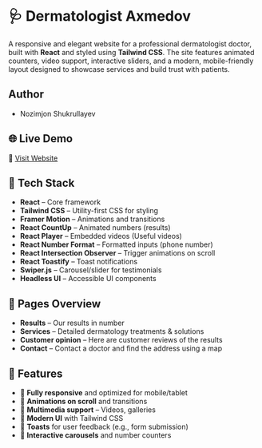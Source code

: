 # 🩺 Dermatologist Axmedov

A responsive and elegant website for a professional dermatologist doctor, built with **React** and styled using **Tailwind CSS**. The site features animated counters, video support, interactive sliders, and a modern, mobile-friendly layout designed to showcase services and build trust with patients.

## Author 
- Nozimjon Shukrullayev

## 🌐 Live Demo

🔗 [Visit Website](https://www.doktoraxmedov.uz/)

## 🚀 Tech Stack

- **React** – Core framework
- **Tailwind CSS** – Utility-first CSS for styling
- **Framer Motion** – Animations and transitions
- **React CountUp** – Animated numbers (results)
- **React Player** – Embedded videos (Useful videos)
- **React Number Format** – Formatted inputs (phone number)
- **React Intersection Observer** – Trigger animations on scroll
- **React Toastify** – Toast notifications
- **Swiper.js** – Carousel/slider for testimonials
- **Headless UI** – Accessible UI components

## 📄 Pages Overview

- **Results** – Our results in number
- **Services** – Detailed dermatology treatments & solutions
- **Customer opinion** – Here are customer reviews of the results
- **Contact** – Contact a doctor and find the address using a map

## 📸 Features

- 🔹 **Fully responsive** and optimized for mobile/tablet
- 🔹 **Animations on scroll** and transitions
- 🔹 **Multimedia support** – Videos, galleries
- 🔹 **Modern UI** with Tailwind CSS
- 🔹 **Toasts** for user feedback (e.g., form submission)
- 🔹 **Interactive carousels** and number counters
